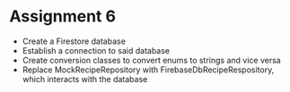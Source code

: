 # Assignment 6
- Create a Firestore database
- Establish a connection to said database
- Create conversion classes to convert enums to strings and vice versa
- Replace MockRecipeRepository with FirebaseDbRecipeRespository, which interacts
with the database